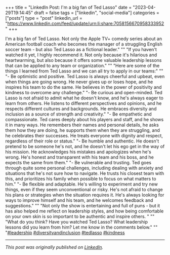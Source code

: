+++
title = "LinkedIn Post: I'm a big fan of Ted Lasso"
date = "2023-04-29T19:14:45"
draft = false
tags = ["linkedin", "social-media"]
categories = ["posts"]
type = "post"
linkedin_url = "https://www.linkedin.com/feed/update/urn:li:share:7058156670958333952"
+++

I'm a big fan of Ted Lasso. Not only the Apple TV+ comedy series about an American football coach who becomes the manager of a struggling English soccer team - but also Ted Lasso as a fictional leader."
""
"If you haven't watched it yet, I highly recommend it. Not only because it's hilarious and heartwarming, but also because it offers some valuable leadership lessons that can be applied to any team or organization."
""
"Here are some of the things I learned from Ted Lasso and we can all try to apply in our teams:"
""
"- Be optimistic and positive. Ted Lasso is always cheerful and upbeat, even when things are going wrong. He never gives up or loses hope, and he inspires his team to do the same. He believes in the power of positivity and kindness to overcome any challenge."
"- Be curious and open-minded. Ted Lasso is not afraid to admit what he doesn't know, and he's always eager to learn from others. He listens to different perspectives and opinions, and he respects different cultures and backgrounds. He embraces diversity and inclusion as a source of strength and creativity."
"- Be empathetic and compassionate. Ted cares deeply about his players and staff, and he shows it in many ways. He remembers their names and personal details, he asks them how they are doing, he supports them when they are struggling, and he celebrates their successes. He treats everyone with dignity and respect, regardless of their role or status."
"- Be humble and authentic. He doesn't pretend to be someone he's not, and he doesn't let his ego get in the way of his mission. He acknowledges his mistakes and apologizes when he's wrong. He's honest and transparent with his team and his boss, and he expects the same from them."
"- Be vulnerable and trusting. Ted goes through quite some personal challenges, including dealing with anxiety and situations that he's not sure how to navigate. He trusts his closest team with this, and prioritizes his family when possible to focus on what matters to him."
"- Be flexible and adaptable. He's willing to experiment and try new things, even if they seem unconventional or risky. He's not afraid to change his plans or strategies when the situation requires it. He's always looking for ways to improve himself and his team, and he welcomes feedback and suggestions."
""
"Not only the show is entertaining and full of puns - but it has also helped me reflect on leadership styles, and how being comfortable on your own skin is so important to be authentic and inspire others. "
""
"What do you think? Have you watched Ted Lasso? What leadership lessons did you learn from him? Let me know in the comments below."
""
"[#leadership](https://www.linkedin.com/feed/hashtag/leadership) [#diversityandinclusion](https://www.linkedin.com/feed/hashtag/diversityandinclusion) [#tedlasso](https://www.linkedin.com/feed/hashtag/tedlasso) [#kindness](https://www.linkedin.com/feed/hashtag/kindness)

---

*This post was originally published on [LinkedIn](https://www.linkedin.com/in/adrianmoreno/recent-activity/all/).*